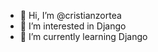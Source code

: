 - 👋 Hi, I’m @cristianzortea
- 👀 I’m interested in Django
- 🌱 I’m currently learning Django

<!---
cristianzortea/cristianzortea is a ✨ special ✨ repository because its `README.md` (this file) appears on your GitHub profile.
You can click the Preview link to take a look at your changes.
--->
